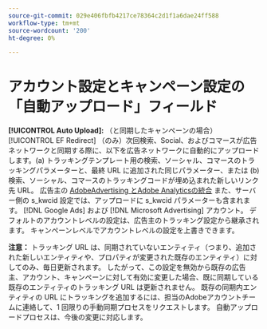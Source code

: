 ```yaml
---
source-git-commit: 029e406fbfb4217ce78364c2d1f1a6dae24ff588
workflow-type: tm+mt
source-wordcount: '200'
ht-degree: 0%

---
```

# アカウント設定とキャンペーン設定の「自動アップロード」フィールド

**[!UICONTROL Auto Upload]:** （と同期したキャンペーンの場合） [!UICONTROL EF Redirect] （のみ）次回検索、Social、およびコマースが広告ネットワークと同期する際に、以下を広告ネットワークに自動的にアップロードします。(a) トラッキングテンプレート用の検索、ソーシャル、コマースのトラッキングパラメーターと、最終 URL に追加された同じパラメーター、または (b) 検索、ソーシャル、コマースのトラッキングコードが埋め込まれた新しいリンク先 URL。 広告主の [AdobeAdvertising とAdobe Analyticsの統合](https://experienceleague.adobe.com/docs/advertising/integrations/analytics/overview.html) また、サーバー側の s_kwcid 設定では、アップロードに s_kwcid パラメーターも含まれます。 [!DNL Google Ads] および [!DNL Microsoft Advertising] アカウント。 デフォルトのアカウントレベルの設定は、広告主のトラッキング設定から継承されます。 キャンペーンレベルでアカウントレベルの設定を上書きできます。

**注意：** トラッキング URL は、同期されていないエンティティ（つまり、追加された新しいエンティティや、プロパティが変更された既存のエンティティ）に対してのみ、毎日更新されます。 したがって、この設定を無効から既存の広告主、アカウント、キャンペーンに対して有効に変更した場合、既に同期している既存のエンティティのトラッキング URL は更新されません。 既存の同期内エンティティの URL にトラッキングを追加するには、担当のAdobeアカウントチームに連絡して、1 回限りの手動同期プロセスをリクエストします。 自動アップロードプロセスは、今後の変更に対応します。
